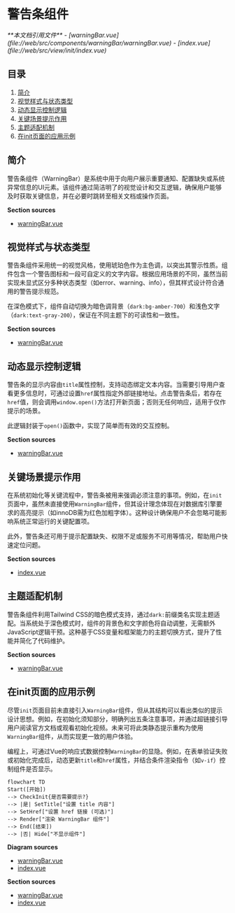 # 警告条组件

<cite>
**本文档引用文件**  
- [warningBar.vue](file://web/src/components/warningBar/warningBar.vue)
- [index.vue](file://web/src/view/init/index.vue)
</cite>

## 目录
1. [简介](#简介)
2. [视觉样式与状态类型](#视觉样式与状态类型)
3. [动态显示控制逻辑](#动态显示控制逻辑)
4. [关键场景提示作用](#关键场景提示作用)
5. [主题适配机制](#主题适配机制)
6. [在init页面的应用示例](#在init页面的应用示例)

## 简介
警告条组件（WarningBar）是系统中用于向用户展示重要通知、配置缺失或系统异常信息的UI元素。该组件通过简洁明了的视觉设计和交互逻辑，确保用户能够及时获取关键信息，并在必要时跳转至相关文档或操作页面。

**Section sources**
- [warningBar.vue](file://web/src/components/warningBar/warningBar.vue#L1-L32)

## 视觉样式与状态类型
警告条组件采用统一的视觉风格，使用琥珀色作为主色调，以突出其警示性质。组件包含一个警告图标和一段可自定义的文字内容。根据应用场景的不同，虽然当前实现未显式区分多种状态类型（如error、warning、info），但其样式设计符合通用的警告提示规范。

在深色模式下，组件自动切换为暗色调背景（`dark:bg-amber-700`）和浅色文字（`dark:text-gray-200`），保证在不同主题下的可读性和一致性。

**Section sources**
- [warningBar.vue](file://web/src/components/warningBar/warningBar.vue#L1-L10)

## 动态显示控制逻辑
警告条的显示内容由`title`属性控制，支持动态绑定文本内容。当需要引导用户查看更多信息时，可通过设置`href`属性指定外部链接地址。点击警告条后，若存在`href`值，则会调用`window.open()`方法打开新页面；否则无任何响应，适用于仅作提示的场景。

此逻辑封装于`open()`函数中，实现了简单而有效的交互控制。

**Section sources**
- [warningBar.vue](file://web/src/components/warningBar/warningBar.vue#L18-L25)

## 关键场景提示作用
在系统初始化等关键流程中，警告条被用来强调必须注意的事项。例如，在`init`页面中，虽然未直接使用`WarningBar`组件，但其设计理念体现在对数据库引擎要求的高亮提示（如innoDB需为红色加粗字体）。这种设计确保用户不会忽略可能影响系统正常运行的关键配置项。

此外，警告条还可用于提示配置缺失、权限不足或服务不可用等情况，帮助用户快速定位问题。

**Section sources**
- [index.vue](file://web/src/view/init/index.vue#L1-L387)

## 主题适配机制
警告条组件利用Tailwind CSS的暗色模式支持，通过`dark:`前缀类名实现主题适配。当系统处于深色模式时，组件的背景色和文字颜色将自动调整，无需额外JavaScript逻辑干预。这种基于CSS变量和框架能力的主题切换方式，提升了性能并简化了代码维护。

**Section sources**
- [warningBar.vue](file://web/src/components/warningBar/warningBar.vue#L1-L10)

## 在init页面的应用示例
尽管`init`页面目前未直接引入`WarningBar`组件，但从其结构可以看出类似的提示设计思想。例如，在初始化须知部分，明确列出五条注意事项，并通过超链接引导用户阅读官方文档或观看初始化视频。未来可将此类静态提示重构为使用`WarningBar`组件，从而实现更一致的用户体验。

编程上，可通过Vue的响应式数据控制`WarningBar`的显隐。例如，在表单验证失败或初始化完成后，动态更新`title`和`href`属性，并结合条件渲染指令（如`v-if`）控制组件是否显示。

```mermaid
flowchart TD
Start([开始])
--> CheckInit{是否需要提示?}
--> |是| SetTitle["设置 title 内容"]
--> SetHref["设置 href 链接 (可选)"]
--> Render["渲染 WarningBar 组件"]
--> End([结束])
--> |否| Hide["不显示组件"]
```

**Diagram sources**
- [warningBar.vue](file://web/src/components/warningBar/warningBar.vue#L1-L32)
- [index.vue](file://web/src/view/init/index.vue#L1-L387)

**Section sources**
- [warningBar.vue](file://web/src/components/warningBar/warningBar.vue#L1-L32)
- [index.vue](file://web/src/view/init/index.vue#L1-L387)
